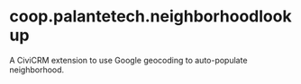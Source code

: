 # coop.palantetech.neighborhoodlookup
A CiviCRM extension to use Google geocoding to auto-populate neighborhood.
